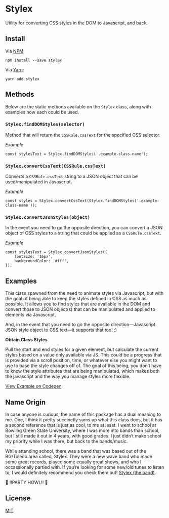 # Stylex
Utility for converting CSS styles in the DOM to Javascript, and back.

## Install
Via [NPM](https://npmjs.com):
```
npm install --save stylex
```

Via [Yarn](https://yarnpkg.com):
```
yarn add stylex
```

## Methods
Below are the static methods available on the `Stylex` class, along with examples how
each could be used.

### `Stylex.findDOMStyles(selector)`

Method that will return the `CSSRule.cssText` for the specified CSS selector.

_Example_
```
const stylesText = Stylex.findDOMStyles('.example-class-name');
```

### `Stylex.convertCssText(CSSRule.cssText)`

Converts a `CSSRule.cssText` string to a JSON object that can be used/manipulated
in Javascript.

_Example_
```
const styles = Stylex.convertCssText(Stylex.findDOMStyles('.example-class-name'));
```

### `Stylex.convertJsonStyles(object)`

In the event you need to go the opposite direction, you can convert a JSON object
of CSS styles to a string that could be applied as a `CSSRule.cssText`.

_Example_
```
const stylesText = Stylex.convertJsonStyles({
    fontSize: '16px',
    backgroundColor: '#fff',
});
```

## Examples
This class spawned from the need to animate styles via Javascript, but with the
goal of being able to keep the styles defined in CSS as much as possible. It allows
you to find styles that are available in the DOM and convert those to JSON object(s)
that can be manipulated and applied to elements via Javascript.

And, in the event that you need to go the opposite direction—Javascript JSON style object
to CSS text—it supports that too! ;)

__Obtain Class Styles__

Pull the start and end styles for a given element, but calculate the current styles
based on a value only available via JS. This could be a progress that is provided
via a scroll position, time, or whatever else you might want to use to base the style
changes off of. The goal of this being, you don’t have to know the style attributes that
are being manipulated, which makes both the javascript and the way you manage styles
more flexible.

[View Example on Codepen](https://codepen.io/ryanhefner/project/details/ALYdOn/)

## Name Origin
In case anyone is curious, the name of this package has a dual meaning to me.
One, I think it pretty succinctly sums up what this class does, but it has a second
reference that is just as cool, to me at least. I went to school at Bowling Green
State University, where I was more into bands than school, but I still made it out
in 4 years, with good grades. I just didn’t make school my priority while I was there,
but back to the bands/music.

While attending school, there was a band that was based out of the BG/Toledo area called, Stylex.
They were a new wave band who made some great records, played some equally great shows, and
who I occassionally partied with. If you’re looking for some new/old tunes to listen to,
I would definitely recommend you check them out! [Stylex (the band)](https://stylex.bandcamp.com).

🐺 !!PARTY HOWL!! 🐺

## License
[MIT](LICENSE)
